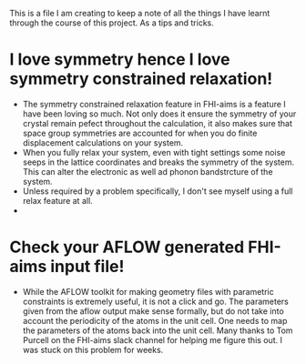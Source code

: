 This is a file I am creating to keep a note of all the things I have learnt through the course of this project. As a tips and tricks. 

# I love symmetry hence I love symmetry constrained relaxation!
- The symmetry constrained relaxation feature in FHI-aims is a feature I have been loving so much. Not only does it ensure the symmetry of your crystal remain pefect throughout the calculation, it also makes sure that space group symmetries are accounted for when you do finite displacement calculations on your system. 
- When you fully relax your system, even with tight settings some noise seeps in the lattice coordinates and breaks the symmetry of the system. This can alter the electronic as well ad phonon bandstrcture of the system. 
- Unless required by a problem specifically, I don't see myself using a full relax feature at all. 
- 
# Check your AFLOW generated FHI-aims input file!
- While the AFLOW toolkit for making geometry files with parametric constraints is extremely useful, it is not a click and go. The parameters given from the aflow output make sense formally, but do not take into account the periodicity of the atoms in the unit cell. One needs to map the parameters of the atoms back into the unit cell. Many thanks to Tom Purcell on the FHI-aims slack channel for helping me figure this out. I was stuck on this problem for weeks.  

